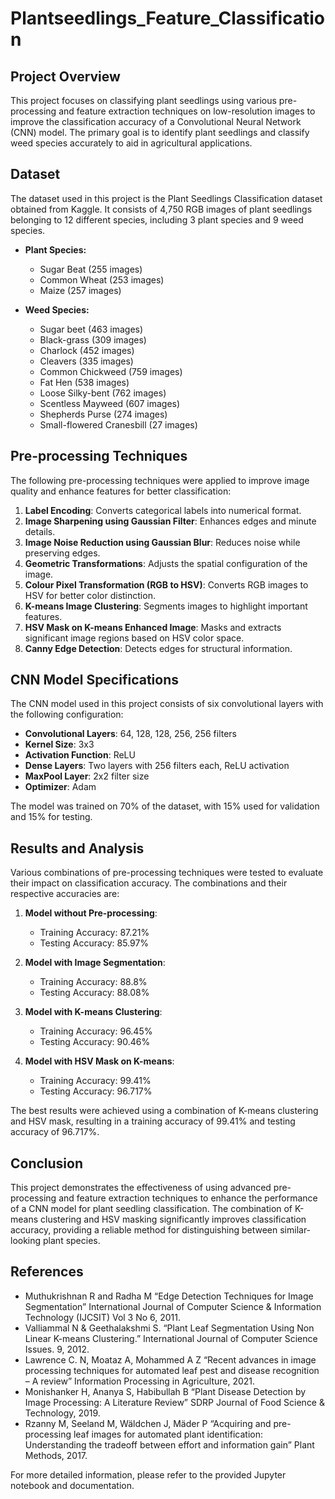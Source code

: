 # Plantseedlings_Feature_Classification

## Project Overview

This project focuses on classifying plant seedlings using various pre-processing and feature extraction techniques on low-resolution images to improve the classification accuracy of a Convolutional Neural Network (CNN) model. The primary goal is to identify plant seedlings and classify weed species accurately to aid in agricultural applications.

## Dataset

The dataset used in this project is the Plant Seedlings Classification dataset obtained from Kaggle. It consists of 4,750 RGB images of plant seedlings belonging to 12 different species, including 3 plant species and 9 weed species.

- **Plant Species:**
  - Sugar Beat (255 images)
  - Common Wheat (253 images)
  - Maize (257 images)

- **Weed Species:**
  - Sugar beet (463 images)
  - Black-grass (309 images)
  - Charlock (452 images)
  - Cleavers (335 images)
  - Common Chickweed (759 images)
  - Fat Hen (538 images)
  - Loose Silky-bent (762 images)
  - Scentless Mayweed (607 images)
  - Shepherds Purse (274 images)
  - Small-flowered Cranesbill (27 images)

## Pre-processing Techniques

The following pre-processing techniques were applied to improve image quality and enhance features for better classification:

1. **Label Encoding**: Converts categorical labels into numerical format.
2. **Image Sharpening using Gaussian Filter**: Enhances edges and minute details.
3. **Image Noise Reduction using Gaussian Blur**: Reduces noise while preserving edges.
4. **Geometric Transformations**: Adjusts the spatial configuration of the image.
5. **Colour Pixel Transformation (RGB to HSV)**: Converts RGB images to HSV for better color distinction.
6. **K-means Image Clustering**: Segments images to highlight important features.
7. **HSV Mask on K-means Enhanced Image**: Masks and extracts significant image regions based on HSV color space.
8. **Canny Edge Detection**: Detects edges for structural information.

## CNN Model Specifications

The CNN model used in this project consists of six convolutional layers with the following configuration:

- **Convolutional Layers**: 64, 128, 128, 256, 256 filters
- **Kernel Size**: 3x3
- **Activation Function**: ReLU
- **Dense Layers**: Two layers with 256 filters each, ReLU activation
- **MaxPool Layer**: 2x2 filter size
- **Optimizer**: Adam

The model was trained on 70% of the dataset, with 15% used for validation and 15% for testing.

## Results and Analysis

Various combinations of pre-processing techniques were tested to evaluate their impact on classification accuracy. The combinations and their respective accuracies are:

1. **Model without Pre-processing**: 
   - Training Accuracy: 87.21%
   - Testing Accuracy: 85.97%

2. **Model with Image Segmentation**:
   - Training Accuracy: 88.8%
   - Testing Accuracy: 88.08%

3. **Model with K-means Clustering**:
   - Training Accuracy: 96.45%
   - Testing Accuracy: 90.46%

4. **Model with HSV Mask on K-means**:
   - Training Accuracy: 99.41%
   - Testing Accuracy: 96.717%

The best results were achieved using a combination of K-means clustering and HSV mask, resulting in a training accuracy of 99.41% and testing accuracy of 96.717%.

## Conclusion

This project demonstrates the effectiveness of using advanced pre-processing and feature extraction techniques to enhance the performance of a CNN model for plant seedling classification. The combination of K-means clustering and HSV masking significantly improves classification accuracy, providing a reliable method for distinguishing between similar-looking plant species.

## References

- Muthukrishnan R and Radha M “Edge Detection Techniques for Image Segmentation” International Journal of Computer Science & Information Technology (IJCSIT) Vol 3 No 6, 2011.
- Valliammal N & Geethalakshmi S. “Plant Leaf Segmentation Using Non Linear K-means Clustering.” International Journal of Computer Science Issues. 9, 2012.
- Lawrence C. N, Moataz A, Mohammed A Z “Recent advances in image processing techniques for automated leaf pest and disease recognition – A review” Information Processing in Agriculture, 2021.
- Monishanker H, Ananya S, Habibullah B “Plant Disease Detection by Image Processing: A Literature Review” SDRP Journal of Food Science & Technology, 2019.
- Rzanny M, Seeland M, Wäldchen J, Mäder P “Acquiring and pre-processing leaf images for automated plant identification: Understanding the tradeoff between effort and information gain” Plant Methods, 2017.

For more detailed information, please refer to the provided Jupyter notebook and documentation.

